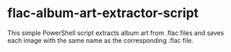 # flac-album-art-extractor-script
This simple PowerShell script extracts album art from .flac files and saves each image with the same name as the corresponding .flac file.
